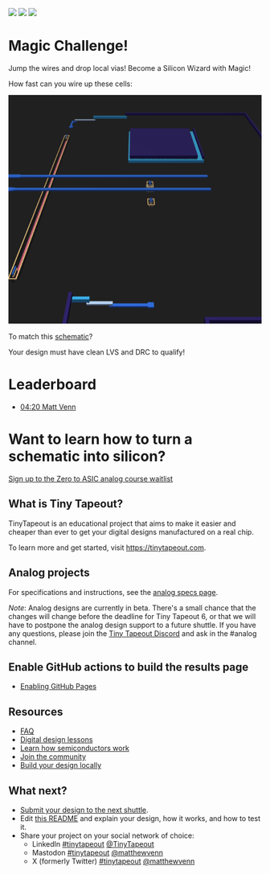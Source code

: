 ![](../../workflows/gds/badge.svg) ![](../../workflows/docs/badge.svg) ![](../../workflows/lvs/badge.svg)

# Magic Challenge!

Jump the wires and drop local vias! Become a Silicon Wizard with Magic!

How fast can you wire up these cells:

![layout](docs/init_layout.png)

To match this [schematic](https://xschem-viewer.com/?file=https://github.com/mattvenn/magic_challenge/blob/main/xschem/challenge.sch)?

Your design must have clean LVS and DRC to qualify!

# Leaderboard

* [04:20 Matt Venn](https://youtu.be/aKv0HFeVWOM)

# Want to learn how to turn a schematic into silicon?

[Sign up to the Zero to ASIC analog course waitlist](https://docs.google.com/forms/d/e/1FAIpQLScXN6zhH9dkISgsvGsgHH53k_zN3EdOgxQc8JHPTwpHUUbPaQ/viewform)

## What is Tiny Tapeout?

TinyTapeout is an educational project that aims to make it easier and cheaper than ever to get your digital designs manufactured on a real chip.

To learn more and get started, visit https://tinytapeout.com.

## Analog projects

For specifications and instructions, see the [analog specs page](https://tinytapeout.com/specs/analog/).

*Note*: Analog designs are currently in beta. There's a small chance that the changes will change before the deadline for Tiny Tapeout 6, or that we will have to postpone the analog design support to a future shuttle. If you have any questions, please join the [Tiny Tapeout Discord](https://tinytapeout.com/discord) and ask in the #analog channel.

## Enable GitHub actions to build the results page

- [Enabling GitHub Pages](https://tinytapeout.com/faq/#my-github-action-is-failing-on-the-pages-part)

## Resources

- [FAQ](https://tinytapeout.com/faq/)
- [Digital design lessons](https://tinytapeout.com/digital_design/)
- [Learn how semiconductors work](https://tinytapeout.com/siliwiz/)
- [Join the community](https://tinytapeout.com/discord)
- [Build your design locally](https://docs.google.com/document/d/1aUUZ1jthRpg4QURIIyzlOaPWlmQzr-jBn3wZipVUPt4)

## What next?

- [Submit your design to the next shuttle](https://app.tinytapeout.com/).
- Edit [this README](README.md) and explain your design, how it works, and how to test it.
- Share your project on your social network of choice:
  - LinkedIn [#tinytapeout](https://www.linkedin.com/search/results/content/?keywords=%23tinytapeout) [@TinyTapeout](https://www.linkedin.com/company/100708654/)
  - Mastodon [#tinytapeout](https://chaos.social/tags/tinytapeout) [@matthewvenn](https://chaos.social/@matthewvenn)
  - X (formerly Twitter) [#tinytapeout](https://twitter.com/hashtag/tinytapeout) [@matthewvenn](https://twitter.com/matthewvenn)
